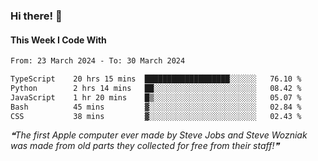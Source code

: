 ### Hi there! 👋

#### This Week I Code With
<!--START_SECTION:waka-->

```txt
From: 23 March 2024 - To: 30 March 2024

TypeScript    20 hrs 15 mins  ███████████████████░░░░░░   76.10 %
Python        2 hrs 14 mins   ██░░░░░░░░░░░░░░░░░░░░░░░   08.42 %
JavaScript    1 hr 20 mins    █▒░░░░░░░░░░░░░░░░░░░░░░░   05.07 %
Bash          45 mins         ▓░░░░░░░░░░░░░░░░░░░░░░░░   02.84 %
CSS           38 mins         ▓░░░░░░░░░░░░░░░░░░░░░░░░   02.43 %
```

<!--END_SECTION:waka-->

<!--STARTS_HERE_QUOTE_README-->
<i>❝The first Apple computer ever made by Steve Jobs and Steve Wozniak was made from old parts they collected for free from their staff!❞</i>
<!--ENDS_HERE_QUOTE_README-->
